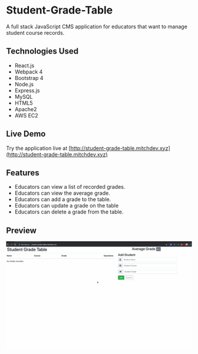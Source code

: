 # Student-Grade-Table

A full stack JavaScript CMS application for educators that want to manage student course records.

## Technologies Used

- React.js
- Webpack 4
- Bootstrap 4
- Node.js
- Express.js
- MySQL
- HTML5
- Apache2
- AWS EC2

## Live Demo

Try the application live at [http://student-grade-table.mitchdev.xyz](http://student-grade-table.mitchdev.xyz)

## Features

- Educators can view a list of recorded grades.
- Educators can view the average grade.
- Educators can add a grade to the table.
- Educators can update a grade on the table
- Educators can delete a grade from the table.

## Preview

![Student-Grade-Table](Student-Grade-Table.gif)
